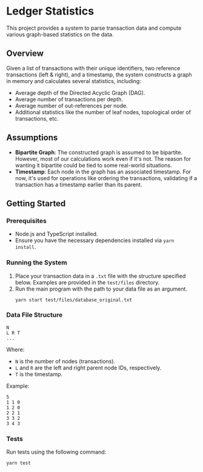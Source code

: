 # Ledger Statistics

This project provides a system to parse transaction data and compute various graph-based statistics on the data.

## Overview

Given a list of transactions with their unique identifiers, two reference transactions (left & right), and a timestamp, the system constructs a graph in memory and calculates several statistics, including:

- Average depth of the Directed Acyclic Graph (DAG).
- Average number of transactions per depth.
- Average number of out-references per node.
- Additional statistics like the number of leaf nodes, topological order of transactions, etc.

## Assumptions

- **Bipartite Graph**: The constructed graph is assumed to be bipartite. However, most of our calculations work even if it's not. The reason for wanting it bipartite could be tied to some real-world situations.
- **Timestamp**: Each node in the graph has an associated timestamp. For now, it's used for operations like ordering the transactions, validating if a transaction has a timestamp earlier than its parent.

## Getting Started

### Prerequisites

- Node.js and TypeScript installed.
- Ensure you have the necessary dependencies installed via `yarn install`.

### Running the System

1. Place your transaction data in a `.txt` file with the structure specified below.
   Examples are provided in the `test/files` directory.
2. Run the main program with the path to your data file as an argument.
   ```
   yarn start test/files/database_original.txt
   ```

### Data File Structure

```
N
L R T
...
```

Where:

- `N` is the number of nodes (transactions).
- `L` and `R` are the left and right parent node IDs, respectively.
- `T` is the timestamp.

Example:

```
5
1 1 0
1 2 0
2 2 1
3 3 2
3 4 3
```

### Tests

Run tests using the following command:

```
yarn test
```
